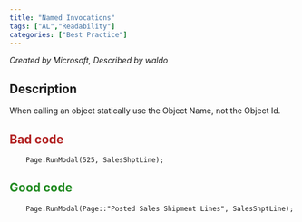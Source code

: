 ```yaml
---
title: "Named Invocations"
tags: ["AL","Readability"]
categories: ["Best Practice"]
---
```


_Created by Microsoft, Described by waldo_

## Description

When calling an object statically use the Object Name, not the Object Id.

## <span style="color:FireBrick">Bad code</span>

```al
    Page.RunModal(525, SalesShptLine);
```

## <span style="color:ForestGreen">Good code</span>

```al
    Page.RunModal(Page::"Posted Sales Shipment Lines", SalesShptLine);
```

